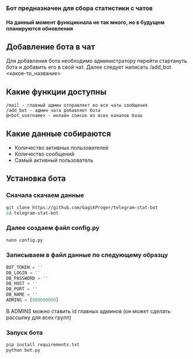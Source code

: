 <h3>Бот предназначен для сбора статистики с чатов</h3>
<h4>На данный момент функционала не так много, но в будущем планируются обновления</h4> 
<h2>Добавление бота в чат</h2>
Для добавления бота необходимо администратору перейти стартануть бота и добавить его в свой чат. Далее следует написать /add_bot <какое-то_название>

<h2>Какие функции доступны</h2>

```
/mail - главный админ отправляет во все чаты сообщения
/add_bot - админ чата добавляет бота
@<bot_username> - инлайн список из всех каналов базы
```

<h2>Какие данные собираются</h2>
<ul>
<li>Количество активных пользователей</li>
<li>Количество сообщений</li>
<li>Самый активный пользователь</li>
</ul>
<h2>Установка бота</h2>
<h3>Сначала скачаем данные</h3>

```bash
git clone https://github.com/GagikProger/telegram-stat-bot
cd telegram-stat-bot
```

<h3>Далее создаем файл config.py</h3>

```bash
nano config.py
```

<h3>Записываем в файл данные по следующему образцу</h3>

```python
BOT_TOKEN = ''
DB_LOGIN = ''
DB_PASSWORD = ''
DB_HOST = ''
DB_PORT = ''
DB_NAME = ''
ADMINS = [000000000]
```

В ADMINS можно ставить id главных админов (он может сделать рассылку для всех групп)

<h3>Запуск бота</h3>

```bash
pip install requirements.txt
python bot.py
```
